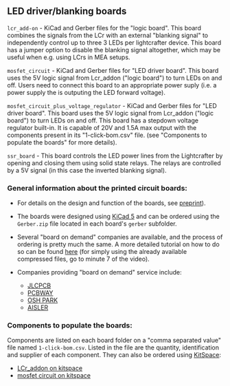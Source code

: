 ## LED driver/blanking boards

`lcr_add-on` - KiCad and Gerber files for the "logic board". This board combines the signals from the LCr with an external "blanking signal" to independently control up to three 3 LEDs per lightcrafter device. This board has a jumper option to disable the blanking signal altogether, which may be useful when e.g. using LCrs in MEA setups.

`mosfet_circuit` - KiCad and Gerber files for "LED driver board". This board uses the 5V logic signal from Lcr_addon ("logic board") to turn LEDs on and off. Users need to connect this board to an appropriate power suply (i.e. a power supply the is outputing the LED forward voltage).

`mosfet_circuit_plus_voltage_regulator` - KiCad and Gerber files for "LED driver board". This board uses the 5V logic signal from Lcr_addon ("logic board") to turn LEDs on and off. This board has a stepdown voltage regulator built-in. It is capable of 20V and 1.5A max output with the components present in its "1-click-bom.csv" file. (see "Components to populate the boards" for more details).

`ssr_board` - This board controls the LED power lines from the Lightcrafter by opening and closing them using solid state relays. The relays are controlled by a 5V signal (in this case the inverted blanking signal).



### General information about the printed circuit boards:

- For details on the design and function of the boards, see [preprint](https://www.biorxiv.org/content/10.1101/649566v1)).

- The boards were designed using [KiCad 5](http://www.kicad-pcb.org/) and can be ordered using the `Gerber.zip` file located in each board's `gerber` subfolder.

- Several "board on demand" companies are available, and the process of ordering is pretty much the same. A more detailed tutorial on how to do so can be found [here](https://www.youtube.com/watch?v=ENmDnoKs2hM) (for simply using the already available compressed files, go to minute 7 of the video).

- Companies providing "board on demand" service include:

   - [JLCPCB](https://jlcpcb.com/)
   - [PCBWAY](https://www.pcbway.com)
   - [OSH PARK](https://oshpark.com/)
   - [AISLER](https://aisler.net/)

### Components to populate the boards:

Components are listed on each board folder on a "comma separated value" file named `1-click-bom.csv`. Listed in the file are the quantity, identification and supplier of each component. They can also be ordered using [KitSpace](kitspace.org):

 - [LCr_addon on kitspace](https://kitspace.org/boards/github.com/eulerlab/open-visual-stimulator/boards/lcr_add-on/)
 - [mosfet circuit on kitspace](https://kitspace.org/boards/github.com/eulerlab/open-visual-stimulator/boards/mosfet_circuit/)
